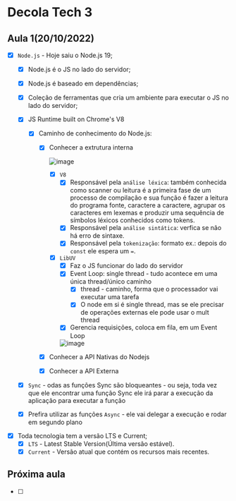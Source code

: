 # Decola Tech 3

## Aula 1(20/10/2022)
- [x] `Node.js` -  Hoje saiu o Node.js 19;
  - [x] Node.js é o JS no lado do servidor;
  - [x] Node.js é baseado em dependências;
  - [x] Coleção de ferramentas que cria um ambiente para executar o JS no lado do servidor;
  - [x] JS Runtime built on Chrome's V8

    - [x] Caminho de conhecimento do Node.js:
      - [x] Conhecer a extrutura interna

        ![image](https://user-images.githubusercontent.com/86172286/196953179-07daae4a-8717-4fef-830f-5bb545870550.png)

        - [x] `V8`
          - [x] Responsável pela `análise léxica`: também conhecida como scanner ou leitura é a primeira fase de um processo de compilação e sua função é fazer a leitura do programa fonte, caractere a caractere, agrupar os caracteres em lexemas e produzir uma sequência de símbolos léxicos conhecidos como tokens.
          - [x] Responsável pela `análise sintática`: verfica se não há erro de sintaxe.
          - [x] Responsável pela `tokenização`: formato ex.: depois do `const` ele espera um `=`.

        - [x] `LibUV`
          - [x] Faz o JS funcionar do lado do servidor
          - [x] Event Loop: single thread - tudo acontece em uma única thread/único caminho
            - [x] thread - caminho, forma que o processador vai executar uma tarefa
            - [x] O node em si é single thread, mas se ele precisar de operações externas ele pode usar o mult thread
          - [x] Gerencia requisições, coloca em fila, em um Event Loop

          ![image](https://user-images.githubusercontent.com/86172286/196953236-b76a3f9b-a3f3-4aa3-9544-bf4ecd27c3ee.png)

      - [x] Conhecer a API Nativas do Nodejs
      - [x] Conhecer a API Externa

  - [x] `Sync` - odas as funções Sync são bloqueantes - ou seja, toda vez que ele encontrar uma função Sync ele irá parar a execução da aplicação para executar a função
  - [x] Prefira utilizar as funções `Async` - ele vai delegar a execução e rodar em segundo plano

- [x] Toda tecnologia tem a versão LTS e Current;
  - [x] `LTS` - Latest Stable Version(Última versão estável).
  - [x] `Current` - Versão atual que contém os recursos mais recentes.

## Próxima aula

- [ ]
